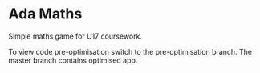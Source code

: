 # Ada Maths

Simple maths game for U17 coursework.

To view code pre-optimisation switch to the pre-optimisation branch. The master branch contains optimised app.
